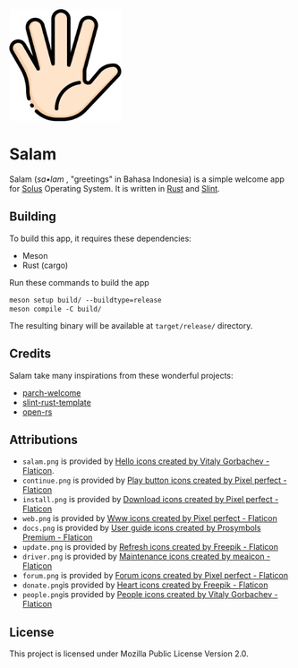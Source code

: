 <img src="https://github.com/malfisya/salam/blob/main/data/salam.png" alt="drawing" width="200"/>

# Salam

Salam (_sa•lam_ , "greetings" in Bahasa Indonesia) is a simple welcome app for [Solus](https://getsol.us/) Operating System. It is written in [Rust](https://www.rust-lang.org/) and [Slint](https://slint.dev/).

## Building
To build this app, it requires these dependencies:
- Meson
- Rust (cargo)

Run these commands to build the app

```
meson setup build/ --buildtype=release
meson compile -C build/
```

The resulting binary will be available at `target/release/` directory.

## Credits
Salam take many inspirations from these wonderful projects:

- [parch-welcome](https://github.com/parchlinux/parch-welcome)
- [slint-rust-template](https://github.com/slint-ui/slint-rust-template/)
- [open-rs](https://github.com/Byron/open-rs)

## Attributions
- `salam.png` is provided by <a href="https://www.flaticon.com/free-icons/hello" title="hello icons">Hello icons created by Vitaly Gorbachev - Flaticon</a>.
- `continue.png` is provided by <a href="https://www.flaticon.com/free-icons/play-button" title="play button icons">Play button icons created by Pixel perfect - Flaticon</a>
- `install.png` is provided by <a href="https://www.flaticon.com/free-icons/download" title="download icons">Download icons created by Pixel perfect - Flaticon</a>
- `web.png` is provided by <a href="https://www.flaticon.com/free-icons/www" title="www icons">Www icons created by Pixel perfect - Flaticon</a>
- `docs.png` is provided by <a href="https://www.flaticon.com/free-icons/user-guide" title="user guide icons">User guide icons created by Prosymbols Premium - Flaticon</a>
- `update.png` is provided by <a href="https://www.flaticon.com/free-icons/refresh" title="refresh icons">Refresh icons created by Freepik - Flaticon</a>
- `driver.png` is provided by <a href="https://www.flaticon.com/free-icons/maintenance" title="maintenance icons">Maintenance icons created by meaicon - Flaticon</a>
- `forum.png` is provided by <a href="https://www.flaticon.com/free-icons/forum" title="forum icons">Forum icons created by Pixel perfect - Flaticon</a>
- `donate.png`is provided by <a href="https://www.flaticon.com/free-icons/heart" title="heart icons">Heart icons created by Freepik - Flaticon</a>
- `people.png`is provided by <a href="https://www.flaticon.com/free-icons/people" title="people icons">People icons created by Vitaly Gorbachev - Flaticon</a>

## License
This project is licensed under Mozilla Public License Version 2.0.
